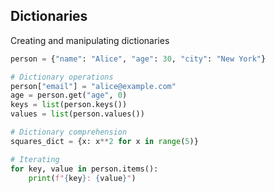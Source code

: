 <!-- METADATA
{
  "title": "Python Dictionaries",
  "tags": [
    "python",
    "io"
  ],
  "language": "python"
}
-->

## Dictionaries
Creating and manipulating dictionaries
```python
person = {"name": "Alice", "age": 30, "city": "New York"}

# Dictionary operations
person["email"] = "alice@example.com"
age = person.get("age", 0)
keys = list(person.keys())
values = list(person.values())

# Dictionary comprehension
squares_dict = {x: x**2 for x in range(5)}

# Iterating
for key, value in person.items():
    print(f"{key}: {value}")
```